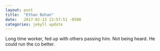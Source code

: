 ```yaml
---
layout: post
title:  "Ethan Bohan"
date:   2017-02-13 13:57:51 -0500
categories: jekyll update
---
```

Long time worker, fed up with others passing him. Not being heard. He could run the co better.
